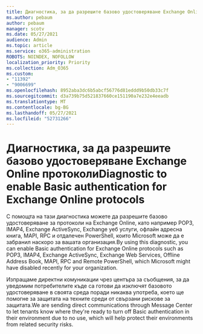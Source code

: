 ```yaml
---
title: Диагностика, за да разрешите базово удостоверяване Exchange Online протоколи
ms.author: pebaum
author: pebaum
manager: scotv
ms.date: 05/27/2021
audience: Admin
ms.topic: article
ms.service: o365-administration
ROBOTS: NOINDEX, NOFOLLOW
localization_priority: Priority
ms.collection: Adm_O365
ms.custom:
- "11392"
- "9006699"
ms.openlocfilehash: 8952aba3dc6b5abcf56776d81eddd9b50db33c7f
ms.sourcegitcommit: d3a739b75d521837660ce151190a7e232e4eeadb
ms.translationtype: MT
ms.contentlocale: bg-BG
ms.lasthandoff: 05/27/2021
ms.locfileid: "52731266"
---
```

# <a name="diagnostic-to-enable-basic-authentication-for-exchange-online-protocols"></a><span data-ttu-id="2c197-102">Диагностика, за да разрешите базово удостоверяване Exchange Online протоколи</span><span class="sxs-lookup"><span data-stu-id="2c197-102">Diagnostic to enable Basic authentication for Exchange Online protocols</span></span>

<span data-ttu-id="2c197-103">С помощта на тази диагностика можете да разрешите базово удостоверяване за протоколи на Exchange Online, като например POP3, IMAP4, Exchange ActiveSync, Exchange уеб услуги, офлайн адресна книга, MAPI, RPC и отдалечен PowerShell, които Microsoft може да е забранил наскоро за вашата организация.</span><span class="sxs-lookup"><span data-stu-id="2c197-103">By using this diagnostic, you can enable Basic authentication for Exchange Online protocols such as POP3, IMAP4, Exchange ActiveSync, Exchange Web Services, Offline Address Book, MAPI, RPC and Remote PowerShell, which Microsoft might have disabled recently for your organization.</span></span> 

<span data-ttu-id="2c197-104">Изпращаме директни комуникации чрез центъра за съобщения, за да уведомим потребителите къде са готови да изключят базовото удостоверяване в своята среда поради никаква употреба, което ще помогне за защитата на техните среди от свързани рискове за защитата.</span><span class="sxs-lookup"><span data-stu-id="2c197-104">We are sending direct communications through Message Center to let tenants know where they're ready to turn off Basic authentication in their environment due to no use, which will help protect their environments from related security risks.</span></span>